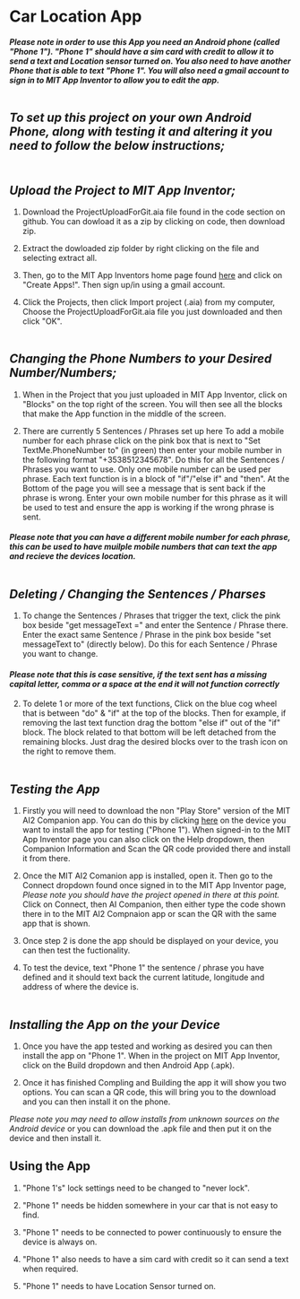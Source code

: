 # **Car Location App**

##### **Please note in order to use this App you need an Android phone (called "Phone 1"). "Phone 1" should have a sim card with credit to allow it to send a text and Location sensor turned on. You also need to have another Phone that is able to text "Phone 1". You will also need a gmail account to sign in to MIT App Inventor to allow you to edit the app.** <br /> <br />

## *To set up this project on your own Android Phone, along with testing it and altering it you need to follow the below instructions;* <br /><br />

## *Upload the Project to MIT App Inventor;*

1. Download the ProjectUploadForGit.aia file found in the code section on github. You can dowload it as a zip by clicking on code, then download zip.

2. Extract the dowloaded zip folder by right clicking on the file and selecting extract all. 

3. Then, go to the MIT App Inventors home page found [here](https://appinventor.mit.edu/) and click on "Create Apps!". Then sign up/in using a gmail account. 

4. Click the Projects, then click Import project (.aia) from my computer, Choose the ProjectUploadForGit.aia file you just downloaded and then click "OK". <br /><br />

## *Changing the Phone Numbers to your Desired Number/Numbers;*

1. When in the Project that you just uploaded in MIT App Inventor, click on "Blocks" on the top right of the screen. You will then see all the blocks that make the App function in the middle of the screen. 

2. There are currently 5 Sentences / Phrases set up here To add a mobile number for each phrase click on the pink box that is next to "Set TextMe.PhoneNumber to" (in green) then enter your mobile number in the following format "+3538512345678". Do this for all the Sentences / Phrases you want to use. Only one mobile number can be used per phrase. Each text function is in a block of "if"/"else if" and "then".
At the Bottom of the page you will see a message that is sent back if the phrase is wrong. Enter your own mobile number for this phrase as it will be used to test and ensure the app is working if the wrong phrase is sent. <br />

#### *Please note that you can have a different mobile number for each phrase, this can be used to have muilple mobile numbers that can text the app and recieve the devices location.* <br /> <br />

## *Deleting / Changing the Sentences / Pharses*

1. To change the Sentences / Phrases that trigger the text, click the pink box beside "get messageText =" and enter the Sentence / Phrase there. Enter the exact same Sentence / Phrase in the pink box beside "set messageText to" (directly below). Do this for each Sentence / Phrase you want to change.

#### *Please note that this is case sensitive, if the text sent has a missing capital letter, comma or a space at the end it will not function correctly* <br />

2. To delete 1 or more of the text functions, Click on the blue cog wheel that is between "do" & "if" at the top of the blocks. Then for example, if removing the last text function drag the bottom "else if" out of the "if" block. The block related to that bottom will be left detached from the remaining blocks. Just drag the desired blocks over to the trash icon on the right to remove them. <br /> <br />

## *Testing the App*

1. Firstly you will need to download the non "Play Store" version of the MIT AI2 Companion app. You can do this by clicking [here](http://ai2.appinventor.mit.edu/companions/MITAI2Companion.apk) on the device you want to install the app for testing ("Phone 1"). When signed-in to the MIT App Inventor page you can also click on the Help dropdown, then Companion Information and Scan the QR code provided there and install it from there.

2. Once the MIT AI2 Comanion app is installed, open it. Then go to the Connect dropdown found once signed in to the MIT App Inventor page, *Please note you should have the project opened in there at this point.* Click on Connect, then AI Companion, then either type the code shown there in to the MIT AI2 Compnaion app or scan the QR with the same app that is shown.

3. Once step 2 is done the app should be displayed on your device, you can then test the fuctionality.

4. To test the device, text "Phone 1" the sentence / phrase you have defined and it should text back the current latitude, longitude and address of where the device is. <br /> <br />

## *Installing the App on the your Device*

1. Once you have the app tested and working as desired you can then install the app on "Phone 1". When in the project on MIT App Inventor, click on the Build dropdown and then Android App (.apk).

2. Once it has finished Compling and Building the app it will show you two options. You can scan a QR code, this will bring you to the download and you can then install it on the phone. <br /> 

*Please note you may need to allow installs from unknown sources on the Android device* or you can download the .apk file and then put it on the device and then install it.

## Using the App

1. "Phone 1's" lock settings need to be changed to "never lock". 

2. "Phone 1" needs be hidden somewhere in your car that is not easy to find.

3. "Phone 1" needs to be connected to power continuously to ensure the device is always on.

4. "Phone 1" also needs to have a sim card with credit so it can send a text when required.

5. "Phone 1" needs to have Location Sensor turned on.